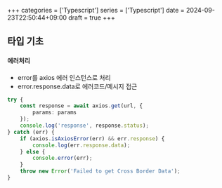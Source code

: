 +++
categories = ['Typescript']
series = ['Typescript']
date = 2024-09-23T22:50:44+09:00
draft = true
+++
## 타입 기초

#### 에러처리
- error를 axios 에러 인스턴스로 처리
- error.response.data로 에러코드/메시지 접근
```ts
try {
	const response = await axios.get(url, {
		params: params
	});
	console.log('response', response.status);
} catch (err) {
	if (axios.isAxiosError(err) && err.response) {
		console.log(err.response.data);
	} else {
		console.error(err);
	}
	throw new Error('Failed to get Cross Border Data');
}
```